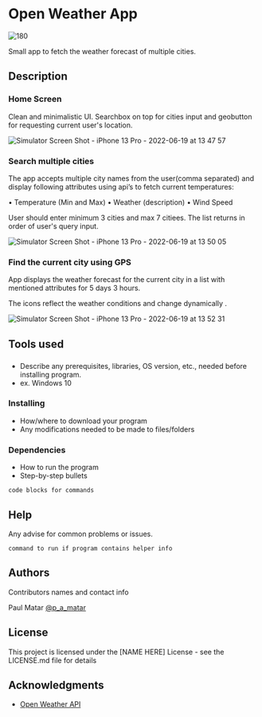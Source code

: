 # Open Weather App
![180](https://user-images.githubusercontent.com/24648375/174477322-ad74dd9e-4931-48d2-aa55-c6afe416fa64.png)

Small app to fetch the weather forecast of multiple cities.

## Description


### Home Screen
Clean and minimalistic UI. Searchbox on top for cities input and geobutton for requesting current user's location.



![Simulator Screen Shot - iPhone 13 Pro - 2022-06-19 at 13 47 57](https://user-images.githubusercontent.com/24648375/174477284-85728f2e-d5f1-4b60-a39b-d8236c5a79cd.png)





### Search multiple cities
The app accepts multiple city names from the user(comma separated) and display following attributes using api’s to fetch current temperatures:

• Temperature (Min and Max)
• Weather (description)
• Wind Speed

User should enter minimum 3 cities and max 7 citiees. The list returns in order of user's query input.





![Simulator Screen Shot - iPhone 13 Pro - 2022-06-19 at 13 50 05](https://user-images.githubusercontent.com/24648375/174477508-96abe1b2-bf38-4dcb-a627-3d731c9fd396.png)






### Find the current city using GPS
App displays the weather forecast for the current city in a list with mentioned attributes for 5 days 3 hours.


The icons reflect the weather conditions and change dynamically .






![Simulator Screen Shot - iPhone 13 Pro - 2022-06-19 at 13 52 31](https://user-images.githubusercontent.com/24648375/174477516-76d2f553-48fe-4de3-aab9-b79e89d8a207.png)




## Tools used

### 

* Describe any prerequisites, libraries, OS version, etc., needed before installing program.
* ex. Windows 10

### Installing

* How/where to download your program
* Any modifications needed to be made to files/folders

### Dependencies

* How to run the program
* Step-by-step bullets
```
code blocks for commands
```

## Help

Any advise for common problems or issues.
```
command to run if program contains helper info
```

## Authors

Contributors names and contact info

 Paul Matar
 [@p_a_matar](https://twitter.com/p_a_matar)



## License

This project is licensed under the [NAME HERE] License - see the LICENSE.md file for details

## Acknowledgments


* [Open Weather API](https://openweathermap.org)
